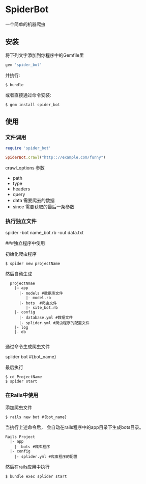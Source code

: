 # SpiderBot

一个简单的机器爬虫

## 安装

将下列文字添加到你程序中的Gemfile里

```ruby
gem 'spider_bot'
```

并执行:

    $ bundle

或者直接通过命令安装:

    $ gem install spider_bot

## 使用

### 文件调用

```ruby
require 'spider_bot'

SpiderBot.crawl("http:://example.com/funny")

```



crawl_options 参数

* path
* type
* headers
* query 
* data 需要爬去的数据
* since 需要获取的最后一条参数


### 执行独立文件

spider -bot name_bot.rb -out data.txt

###独立程序中使用

初始化爬虫程序
	
	$ spider new projectName

然后自动生成

```
  projectNmae
    |— app
      |- models #数据库文件
         |- model.rb
      |- bots  #爬虫文件
         |- site_bot.rb
    |- config
      |- database.yml #数据文件
      |- splider.yml #爬虫程序的配置文件
    |- log
    |- db
    
```

通过命令生成爬虫文件

splider bot #{bot_name} 

最后执行

	$ cd ProjectName
	$ spider start

### 在Rails中使用

添加爬虫文件

	$ rails new bot #{bot_name}
	
当执行上述命令后， 会自动在rails程序中的app目录下生成bots目录。
  
```
Rails Project
  |- app
    |- bots #爬虫程序
  |- config
    |- splider.yml #爬虫程序的配置
```

然后在rails应用中执行

	$ bundle exec splider start

